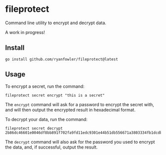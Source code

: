 # fileprotect

Command line utility to encrypt and decrypt data.

A work in progress!

## Install

```
go install github.com/ryanfowler/fileprotect@latest
```

## Usage

To encrypt a secret, run the command:

```
fileprotect secret encrypt "this is a secret"
```

The `encrypt` command will ask for a password to encrypt the secret with, and
will then output the encrypted result in hexadecimal format.

To decrypt your data, run the command:

```
fileprotect secret decrypt 2b86dc46601e0046df8bb891f702fa9fd11edc9301e44b51db556671a3803334fb1dcdbe52d256422546ffc6d378ad13696b8c99a4269d8a5aca611f1dd2cc
```

The `decrypt` command will also ask for the password you used to encrypt the
data, and, if successful, output the result.
